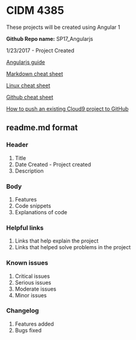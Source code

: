 # CIDM 4385
  These projects will be created using Angular 1

**Github Repo name:** SP17_Angularjs

1/23/2017 - Project Created

[Angularjs guide](https://docs.angularjs.org/guide)

[Markdown cheat sheet](https://github.com/adam-p/markdown-here/wiki/Markdown-Cheatsheet)

[Linux cheat sheet](https://files.fosswire.com/2007/08/fwunixref.pdf)

[Github cheat sheet](https://www.git-tower.com/blog/git-cheat-sheet/)

[How to push an existing Cloud9 project to GitHub](http://lepidllama.net/blog/how-to-push-an-existing-cloud9-project-to-github/)

## readme.md format

### Header
1. Title
2. Date Created - Project created
3. Description

### Body
1. Features
2. Code snippets
2. Explanations of code

### Helpful links
1. Links that help explain the project
2. Links that helped solve problems in the project

### Known issues
1. Critical issues
2. Serious issues
3. Moderate issues
4. Minor issues

### Changelog
1. Features added
2. Bugs fixed
